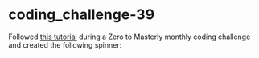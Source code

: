 # coding_challenge-39

Followed [this tutorial](https://frontend.horse/articles/concentric-circle-spinner/) during a Zero to Masterly monthly coding challenge and created the following spinner:
